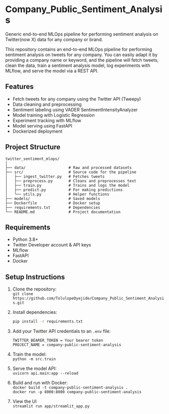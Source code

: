 # Company_Public_Sentiment_Analysis
Generic end-to-end MLOps pipeline for performing sentiment analysis on Twitter(now X) data for any company or brand.

This repository contains an end-to-end MLOps pipeline for performing sentiment analysis on tweets for any company.
You can easily adapt it by providing a company name or keyword, and the pipeline will fetch tweets, clean the data,
train a sentiment analysis model, log experiments with MLflow, and serve the model via a REST API.

## Features
- Fetch tweets for any company using the Twitter API (Tweepy)
- Data cleaning and preprocessing
- Sentiment labeling using VADER SentimentIntensityAnalyzer
- Model training with Logistic Regression
- Experiment tracking with MLflow
- Model serving using FastAPI
- Dockerized deployment

## Project Structure
```
twitter_sentiment_mlops/
│
├── data/                   # Raw and processed datasets
├── src/                    # Source code for the pipeline
│   ├── ingest_twitter.py   # Fetches tweets
│   ├── preprocess.py       # Cleans and preprocesses text
│   ├── train.py            # Trains and logs the model
│   ├── predict.py          # For making predictions
│   └── utils.py            # Helper functions
├── models/                 # Saved models
├── Dockerfile              # Docker setup
├── requirements.txt        # Dependencies
└── README.md               # Project documentation
```

## Requirements
- Python 3.8+
- Twitter Developer account & API keys
- MLflow
- FastAPI
- Docker

## Setup Instructions
1. Clone the repository:  <br>
   `git clone https://github.com/TolulopeOyejide/Company_Public_Sentiment_Analysis.git`

2. Install dependencies:
   ```bash
   pip install -r requirements.txt
   ```

3. Add your Twitter API credentials to an `.env` file:
   ```env
   TWITTER_BEARER_TOKEN = Your bearer token
   PROJECT_NAME = company-public-sentiment-analysis
   ```

4. Train the model: <br>
   `python -m src.train`


5. Serve the model API:  <br>
  `uvicorn api.main:app --reload` <br>

6. Build and run with Docker:  <br>
   `docker build -t company-public-sentiment-analysis .` <br>
   `docker run -p 8000:8000 company-public-sentiment-analysis`  <br>
   
7. View the UI  <br>
   `streamlit run app/streamlit_app.py`
